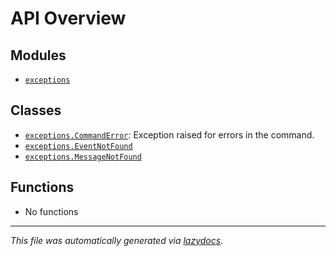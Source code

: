 <!-- markdownlint-disable -->

# API Overview

## Modules

- [`exceptions`](./exceptions.md#module-exceptions)

## Classes

- [`exceptions.CommandError`](./exceptions.md#class-commanderror): Exception raised for errors in the command.
- [`exceptions.EventNotFound`](./exceptions.md#class-eventnotfound)
- [`exceptions.MessageNotFound`](./exceptions.md#class-messagenotfound)

## Functions

- No functions


---

_This file was automatically generated via [lazydocs](https://github.com/ml-tooling/lazydocs)._
